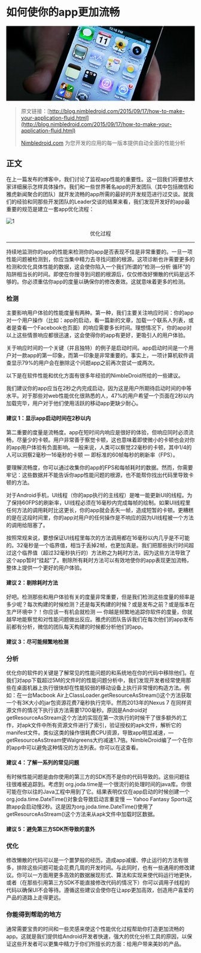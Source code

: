 # 如何使你的app更加流畅

![](images/topapp1.jpg)

> 原文链接：[http://blog.nimbledroid.com/2015/09/17/how-to-make-your-application-fluid.html](http://blog.nimbledroid.com/2015/09/17/how-to-make-your-application-fluid.html)    
>      
> [Nimbledroid.com](https://nimbledroid.com/) 为您开发的应用的每一版本提供自动全面的性能分析


## 正文

在上一篇发布的博客中，我们讨论了监视app性能的重要性。这一回我们将要想大家详细展示怎样具体操作。我们和一些世界著名app的开发团队（其中包括微信和雅虎新闻聚合的团队）就开发流畅的app所需的最好的开发规范进行过交谈。就我们的经验和同那些开发团队的Leader交谈的结果来看，我们发现开发好的app最重要的规范是建立一套app优化流程：

![1]
<center>优化过程</center>

---

持续地监测你的app的性能来检测你的app是否表现不佳是非常重要的。一旦一项性能问题被检测到，你应当集中精力去寻找问题的根源。这项诊断也许需要更多的检测和优化具体性能的数据，这会使你陷入一个我们所谓的“检测—分析 循环”的陷阱相当长的时间。即使在你搜寻到问题的根源后，仅仅修改好懒散的代码是远不够的。你必须重估你app的度量以确保你的修改奏效。这就意味着更多的检测。

### 检测
主要影响用户体验的性能度量有两种。第一种，我们主要关注响应时间：你的app对一个用户操作（比如：app的启动，看一篇新的文章，加载一个联系人列表，或者是查看一个Facebook也页面）的响应需要多长时间。理想情况下，你的app对以上这些情景响应都很迅速，这会使得你的app有更好，更吸引人的用户体验。

关于响应时间的一个关键（并且独特）的例子是启动时间。app启动时间是一个用户对一款app的第一印象，而第一印象是非常重要的。事实上，一项计算机软件调查显示79%的用户会在删除这个问题app之前再次尝试一或两次。

以下是在软件性能和优化方面有很多年经验的NimbleDroid所给的一些建议。

我们建议你的app应当在2秒之内完成启动，因为这是用户所期待启动时间的中等水平。对于那些对web性能优化很熟悉的人，47%的用户希望一个页面在2秒以内加载完毕，用户对于他们使用活跃的移动app更缺少耐心。

#### 建议 1：显示app启动时间在2秒以内
第二重要的度量是流畅度。app在短时间内响应是很好的体验，但响应同时必须流畅，尽量少的卡顿。用户非常善于察觉卡顿，这也意味着即使微小的卡顿也会对你的app用户体验有负面影响。一般来说，人类可以察觉22毫秒的卡顿，其中1/4的人可以洞察2毫秒—16毫秒的卡顿 — 即标准的60帧每秒的刷新率（FPS）。

要理解流畅度，你可以通过收集你的app的FPS和每帧耗时的数据。然而，你需要牢记：这些数据并不能告诉你app性能问题的根源，也不能帮你找出代码里导致卡顿的方法。

对于Android手机，UI线程（你的app执行的主线程）是唯一能更新UI的线程。为了保持60FPS的刷新率，UI线程必须在16毫秒内完成每帧的绘制。如果UI线程里任何方法的调用耗时比这更长，你的app就会丢失一帧，造成短暂的卡顿。更糟糕的是在这段时间里，你的app对用户的任何操作是不响应的因为UI线程被一个方法的调用给阻塞了。

按照常规来说，要想保证UI线程里每次的方法调用都在16毫秒以内几乎是不可能的。32毫秒是一个临界值，相当于丢掉2帧，也更加真是。我们把那些执行时间超过这个临界值（超过32毫秒执行的）方法称之为耗时方法，因为这些方法导致了这个app暂时“挂起”了。剔除所有耗时方法可以有效地使你的app表现更加流畅，整体上提供一个更好的用户体验。

#### 建议 2：剔除耗时方法
好吧。检测那些和用户体验有关的度量非常重要，但是我们检测这些度量的频率是多少呢？每次构建的时候检测？还是每天构建的时候？或是发布之前？或是版本在生产环境中？！你应该一有机会就检测 — 你越是频繁地追踪你软件的度量，你就越早地能察觉和对性能问题做出反应。雅虎的团队告诉我们在每次他们的app发布前都有分析，微信的团队每天构建的时候都分析他们的app。

#### 建议 3：尽可能频繁地检测

### 分析
优化你的软件的关键是了解常见的性能问题的和系统地在你的代码中移除他们。在我们对app下载超过5M的文件时的性能问题分析中，我们发现开发者经常使用那些在桌面机器上执行很快却在性能较弱的移动设备上执行非常慢的构造方法。例如：在一台Macbook Air上ClassLoader.getResourceAsStream()这个方法获取一个有3K大小的jar包资源花费7毫秒执行完毕。然而2013年的Nexus 7 在同样资源文件的情况下执行该方法需要1700毫秒。原因是Android对getResourceAsStream这个方法的实现在第一次执行的时候干了很多额外的工作，对apk文件中所有资源文件进行了索引，验证授权的apk文件，解析它的manifest文件。类似这类的操作很耗费CPU资源，导致app明显减速，— getResourceAsStream使Walgreens大约减速1.7倍。NimbleDroid编了一个在你的app中可以避免这种情况的方法列表。你可以在这查看。

#### 建议 4：了解一系列的常见问题
有时候性能问题是由你使用的第三方的SDK而不是你的代码导致的。这些问题往往很难被追踪到。考虑到 org.joda.time是一个很流行的处理时间的java库。你很可能在你以往的Java工程中用到了它。结果表明仅仅在app启动的时候创建一个org.joda.time.DateTime()对象会导致启动言重变慢 — Yahoo Fantasy Sports这款app会启动慢2秒。这是因为org.joda.time.DateTime()使用了getResourceAsStream()这个方法来从apk文件中加载时区数据。

#### 建议 5：避免第三方SDK所导致的意外

### 优化
修改懒散的代码可以是一个噩梦般的经历。造成app减缓、停止运行的方法有很多，排除这些问题可能会花费几周的开发时间。与此同时，也有一些通用的修改建议。你可以一方面用更多高效的数据展现形式、算法和实现来使代码运行地更快，或者（在那些引用第三方SDK不能直接修改代码的情况下）你可以调用子线程的代码以确保UI不会等待。遵循这些建议会使你在让app更加高效，创造用户喜爱的产品的道路上走得更远。

### 你能得到帮助的地方
通常需要宝贵的时间和一些灵感来使这个性能优化过程帮助你打造更加流畅的app。这就是我们提供给Android开发者快速，强大的优化分析工具的原因，以保证这些开发者可以更集中精力于你们所擅长的方面：给用户带来美妙的产品。


  [1]: http://blog.nimbledroid.com/assets/process.png "1.png"